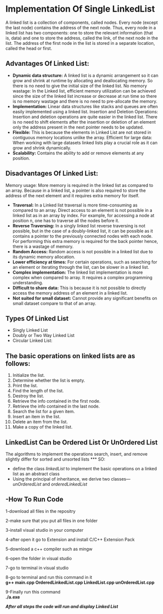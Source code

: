 ﻿# Implementation Of Single LinkedList
 A linked list is a collection of components, called nodes. Every node (except the last node)
contains the address of the next node. Thus, every node in a linked list has two components:
one to store the relevant information (that is, data) and one to store the address, called the
link, of the next node in the list. The address of the first node in the list is stored in a separate
location, called the head or first.

## Advantages Of Linked List:
- **Dynamic data structure:** A linked list is a dynamic arrangement so it can grow and shrink at runtime by allocating and deallocating memory. So there is no need to give the initial size of the linked list.
No memory wastage: In the Linked list, efficient memory utilization can be achieved since the size of the linked list increase or decrease at run time so there is no memory wastage and there is no need to pre-allocate the memory.
- **Implementation:** Linear data structures like stacks and queues are often easily implemented using a linked list.
Insertion and Deletion Operations: Insertion and deletion operations are quite easier in the linked list. There is no need to shift elements after the insertion or deletion of an element only the address present in the next pointer needs to be updated. 
- **Flexible:** This is because the elements in Linked List  are not stored in contiguous memory locations unlike the array.
Efficient for large data: When working with large datasets linked lists play a crucial role as it can grow and shrink dynamically.
- **Scalability:** Contains the ability to add or remove elements at any position.

## Disadvantages Of Linked List:
Memory usage: More memory is required in the linked list as compared to an array. Because in a linked list, a pointer is also required to store the address of the next element and it requires extra memory for itself.
- **Traversal:** In a Linked list traversal is more time-consuming as compared to an array. Direct access to an element is not possible in a linked list as in an array by index. For example, for accessing a node at position n, one has to traverse all the nodes before it.
- **Reverse Traversing:** In a singly linked list reverse traversing is not possible, but in the case of a doubly-linked list, it can be possible as it contains a pointer to the previously connected nodes with each node. For performing this extra memory is required for the back pointer hence, there is a wastage of memory.
- **Random Access:** Random access is not possible in a linked list due to its dynamic memory allocation.
- **Lower efficiency at times:** For certain operations, such as searching for an element or iterating through the list, can be slower in a linked list.
- **Complex implementation:**  The linked list implementation is more complex when compared to array. It requires a complex programming understanding.
- **Difficult to share data:** This is because it is not possible to directly access the memory address of an element in a linked list.
- **Not suited for small dataset:** Cannot provide any significant benefits on small dataset compare to that of an array.
 ## Types Of Linked List
   - Singly Linked List
   - Doubly or Two Way Linked List  
   - Circular Linked List:
   
## The basic operations on linked lists are as follows:
1. Initialize the list.
2. Determine whether the list is empty.
3. Print the list.
4. Find the length of the list.
5. Destroy the list.
6. Retrieve the info contained in the first node.
7. Retrieve the info contained in the last node.
8. Search the list for a given item.
9. Insert an item in the list.
10. Delete an item from the list.
11. Make a copy of the linked list.

## LinkedList Can be Ordered List Or UnOrdered List 
 The algorithms to implement the operations search, insert, and remove slightly differ for sorted and unsorted lists
 *** SO: 
  - define the class *linkedList* to implement the basic operations on a
  linked list as an abstract class
  - Using the principal of inheritance, we derive two classes—
  *unOrderedList* and *orderedLinkedList*

 ## -How To Run Code  
    
   1-download all files in the repositry   
   
   2-make sure that you put all files in one folder  
   
   3-install visual studio in your computer     
   
   4-after open it go to Extension and install C/C++ Extension Pack   
   
   5-download a c++ compiler such as mingw   
   
   6-open the folder in visual studio  
   
   7-go to terminal in visual studio  
   
   8-go to terminal and run this command in it    
      **g++ main.cpp OrderedLinkedList.cpp LinkedList.cpp  unOrderedList.cpp**     
      
   9-Finally run this command   
        **./a.exe**    
        
   ***After all steps the code will run and display Linked List*** 
